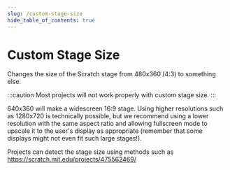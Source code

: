 ```yaml
---
slug: /custom-stage-size
hide_table_of_contents: true
---
```


# Custom Stage Size

Changes the size of the Scratch stage from 480x360 (4:3) to something else.

:::caution
Most projects will not work properly with custom stage size.
:::

640x360 will make a widescreen 16:9 stage. Using higher resolutions such as 1280x720 is technically possible, but we recommend using a lower resolution with the same aspect ratio and allowing fullscreen mode to upscale it to the user's display as appropriate (remember that some displays might not even fit such large stages!).

Projects can detect the stage size using methods such as https://scratch.mit.edu/projects/475562469/
